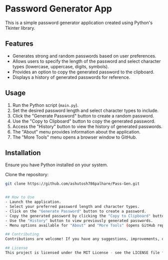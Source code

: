 # Password Generator App

This is a simple password generator application created using Python's Tkinter library.

## Features
- Generates strong and random passwords based on user preferences.
- Allows users to specify the length of the password and select character types (lowercase, uppercase, digits, symbols).
- Provides an option to copy the generated password to the clipboard.
- Displays a history of generated passwords for reference.

## Usage
1. Run the Python script (`main.py`).
2. Set the desired password length and select character types to include.
3. Click the "Generate Password" button to create a random password.
4. Use the "Copy to Clipboard" button to copy the generated password.
5. Access the "History" button to view the history of generated passwords.
6. The "About" menu provides information about the application.
7. The "More Tools" menu opens a browser window to GitHub.

## Installation
Ensure you have Python installed on your system.

Clone the repository:
```bash
git clone https://github.com/ashutosh786palhare/Pass-Gen.git


## How to Use
- Launch the application.
- Select your preferred password length and character types.
- Click on the "Generate Password" button to create a password.
- Copy the generated password by clicking the "Copy to Clipboard" button.
- Use the "History" button to view previously generated passwords.
- Menu options available for "About" and "More Tools" (opens GitHub repository).

## Contributing
Contributions are welcome! If you have any suggestions, improvements, or new features, feel free to open an issue or create a pull request.

## License
This project is licensed under the MIT License - see the LICENSE file for details.